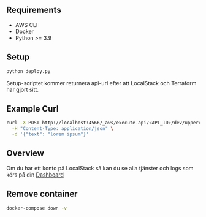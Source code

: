 ## Requirements
- AWS CLI
- Docker
- Python >= 3.9

## Setup
```bash
python deploy.py
```

Setup-scriptet kommer returnera api-url efter att LocalStack och Terraform har gjort sitt.

## Example Curl
```bash
curl -X POST http://localhost:4566/_aws/execute-api/<API_ID>/dev/uppercase \
  -H "Content-Type: application/json" \
  -d '{"text": "lorem ipsum"}'
```

## Overview
Om du har ett konto på LocalStack så kan du se alla tjänster och logs som körs på din [Dashboard](https://app.localstack.cloud)

## Remove container
```bash
docker-compose down -v
```